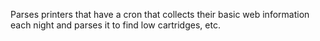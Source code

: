 Parses printers that have a cron that collects their basic web information each night and parses it to find low cartridges, etc.